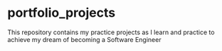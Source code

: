 # portfolio_projects
This repository contains my practice projects as I learn and practice to achieve my dream of becoming a Software Engineer
